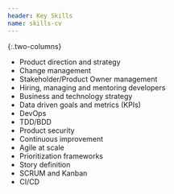 ```yaml
---
header: Key Skills
name: skills-cv
---
```

{:.two-columns}
*   Product direction and strategy
*   Change management
*   Stakeholder/Product Owner management
*   Hiring, managing and mentoring developers
*   Business and technology strategy
*   Data driven goals and metrics (KPIs)
*   DevOps
*   TDD/BDD
*   Product security
*   Continuous improvement
*   Agile at scale
*   Prioritization frameworks
*   Story definition
*   SCRUM and Kanban
*   CI/CD
